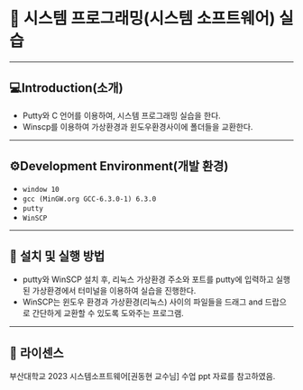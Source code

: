 # 🎉 시스템 프로그래밍(시스템 소프트웨어) 실습
---------
## 💻Introduction(소개)
- Putty와 C 언어를 이용하여, 시스템 프로그래밍 실습을 한다.
- Winscp를 이용하여 가상환경과 윈도우환경사이에 폴더들을 교환한다.
---------
## ⚙️Development Environment(개발 환경)
- `window 10`
- `gcc (MinGW.org GCC-6.3.0-1) 6.3.0`
- `putty`
- `WinSCP`
---------
## 🔑 설치 및 실행 방법
- putty와 WinSCP 설치 후, 리눅스 가상환경 주소와 포트를 putty에 입력하고 실행된 가상환경에서
터미널을 이용하여 실습을 진행한다.
- WinSCP는 윈도우 환경과 가상환경(리눅스) 사이의 파일들을 드래그 and 드랍으로 간단하게
교환할 수 있도록 도와주는 프로그램.
---------
## 📄 라이센스
부산대학교 2023 시스템소프트웨어[권동현 교수님] 수업 ppt 자료를 참고하였음.
